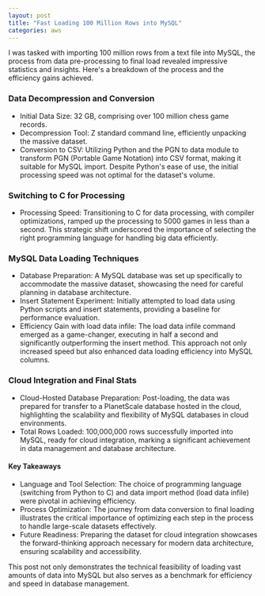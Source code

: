 ```yaml
---
layout: post
title: "Fast Loading 100 Million Rows into MySQL"
categories: aws
---
```


I was tasked with importing 100 million rows from a text file into MySQL, the process from data pre-processing to final load revealed impressive statistics and insights. Here's a breakdown of the process and the efficiency gains achieved.

### Data Decompression and Conversion
- Initial Data Size: 32 GB, comprising over 100 million chess game records.
- Decompression Tool: Z standard command line, efficiently unpacking the massive dataset.
- Conversion to CSV: Utilizing Python and the PGN to data module to transform PGN (Portable Game Notation) into CSV format, making it suitable for MySQL import. Despite Python's ease of use, the initial processing speed was not optimal for the dataset's volume.

### Switching to C for Processing
- Processing Speed: Transitioning to C for data processing, with compiler optimizations, ramped up the processing to 5000 games in less than a second. This strategic shift underscored the importance of selecting the right programming language for handling big data efficiently.

### MySQL Data Loading Techniques
- Database Preparation: A MySQL database was set up specifically to accommodate the massive dataset, showcasing the need for careful planning in database architecture.
- Insert Statement Experiment: Initially attempted to load data using Python scripts and insert statements, providing a baseline for performance evaluation.
- Efficiency Gain with load data infile: The load data infile command emerged as a game-changer, executing in half a second and significantly outperforming the insert method. This approach not only increased speed but also enhanced data loading efficiency into MySQL columns.

### Cloud Integration and Final Stats
- Cloud-Hosted Database Preparation: Post-loading, the data was prepared for transfer to a PlanetScale database hosted in the cloud, highlighting the scalability and flexibility of MySQL databases in cloud environments.
- Total Rows Loaded: 100,000,000 rows successfully imported into MySQL, ready for cloud integration, marking a significant achievement in data management and database architecture.

#### Key Takeaways
- Language and Tool Selection: The choice of programming language (switching from Python to C) and data import method (load data infile) were pivotal in achieving efficiency.
- Process Optimization: The journey from data conversion to final loading illustrates the critical importance of optimizing each step in the process to handle large-scale datasets effectively.
- Future Readiness: Preparing the dataset for cloud integration showcases the forward-thinking approach necessary for modern data architecture, ensuring scalability and accessibility.

This post not only demonstrates the technical feasibility of loading vast amounts of data into MySQL but also serves as a benchmark for efficiency and speed in database management.